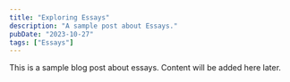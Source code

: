 ```yaml
---
title: "Exploring Essays"
description: "A sample post about Essays."
pubDate: "2023-10-27"
tags: ["Essays"]
---
```


This is a sample blog post about essays. Content will be added here later.
